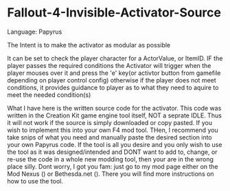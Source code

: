 # Fallout-4-Invisible-Activator-Source
Language: Papyrus

The Intent is to make the activator as modular as possible

It can be set to check the player character for a ActorValue, or ItemID.
IF the player passes the required conditions the Activator will trigger when the player mouses over it and press the 'e' key(or activtor button from gamefile depending on player control config)
otherwise if the player does not meet conditions, it provides guidance to player as to what they need to aquire to meet the needed condition(s)

What I have here is the written source code for the activator. This code was written in the Creation Kit game engine tool itself, NOT a seprate IDLE. Thus it will not work if the source is 
simply downloaded or copy pasted. If you wish to implement this into your own F4 mod tool. THen, I recommend you take snips of what you need and manually paste the desired section 
into your own Papyrus code. If the tool is all you desire and you only wish to use the tool as it was designed/intended and DONT want to add to, change, or re-use the code in a whole new modding
tool, then your are in the wrong place silly. Dont worry, I got you fam: just go to my mod page either on the Mod Nexus () or Bethesda.net (). There you will find more instructions on how
to use the tool.
